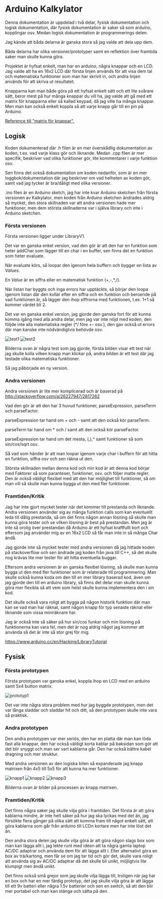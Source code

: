 # Arduino Kalkylator
Denna dokumentation är uppdelad i två delar,
fysisk dokumentation och logisk dokumentation,
där fysisk dokumentation är saker så som arduino, kopplingar osv.
Medan logisk dokumentation är programmerings delen.

Jag kände att båda delarna är ganska stora så jag valde att dela upp dem.

Båda delarna har olika versioner/prototyper samt en reflektion över framtida saker man skulle kunna göra.

Projektet är hyfsat enkelt, man har en arduino, några knappar och en LCD.
Jag valde att ha en 16x2 LCD där första linjen används för att visa dem tal och matematiska funktioner som man har skrivit in,
och andra linjen används för att skriva ut resultatet.

Knapparna kan man både göra på ett hyfsat enkelt sätt och ett lite svårare sätt,
beror mest på hur många knappar du vill ha,
jag valde att gå med ett matrix för knapparna eller så kallad keypad,
då jag ville ha många knappar.
Men man kan också enkelt koppla så att varje knapp går till en pin på Arduino.

[Reference till "matrix för knappar".](http://playground.arduino.cc/Main/KeypadTutorial)

## Logisk
Koden dokumenterad där .h filen är en mer överskådlig dokumentation av koden, t.ex. vad varje klass gör och liknande.
Medan .cpp filen är mer specifik, beskriver vad olika funktioner gör, lite kommentarer i varje funktion osv.

Sen finns det också dokumentation om koden nedanför,
som är en mer loggbok/dokumentation där jag beskriver om vad helheten av koden gör,
samt vad jag tycker är bra/dåligt med olika versioner.

.ino filen är en Arduino sketch, jag har inte kvar Arduino sketchen från första versionen av Kalkylator,
men koden från Arduino sketchen ändrades aldrig så mycket,
den stora skillnaden var att andra versionen hade mer funktioner,
men dem största skillnaderna var i själva library och inte i Arduino sketchen.

### Första versionen
Första versionen ligger under LibraryV1.

Det var en ganska enkel version, vad den gör är att den har en funktion som heter addChar som lägger till en char i en buffer,
sen finns det en funktion som heter evaluate.

När evaluate körs, så loopar den igenom hela buffern och bygger en lista av *Values*.

En *Value* är en siffra eller en matematisk funktion (+,-,*,/).

När listan har byggts och inga errors har upptäckts,
så börjar den loopa igenom listan där den kollar efter en siffra och en funktion och beroende på vad funktionen är,
så lägger den ihop siffrorna med funktionen, t.ex. 1+1 så kommer värdet bli 2.

Det var en ganska enkel version, jag gjorde den ganska fort för att kunna komma igång med alla andra delar,
men jag var inte nöjd med koden, den följde inte alla matematiska regler (*/ före +- osv.),
den gav också ut errors där man kanske inte nödvändigtvis behövde osv.

![test1](https://github.com/tryy3/15EL-Dennis-Planting/blob/master/ArduinoKalkylator/bilder/test1.jpg?raw=true)
![test2](https://github.com/tryy3/15EL-Dennis-Planting/blob/master/ArduinoKalkylator/bilder/test2.jpg?raw=true)

Bilderna ovan är några test som jag gjorde,
första bilden visar ett test när jag skulle kolla vilken knapp man klickar på,
andra bilden är ett test där jag testade olika matematiska funktioner.

Så jag påbörjade en ny version.

### Andra versionen
Andra versionen är lite mer komplicerad och är baserad på http://stackoverflow.com/a/26227947/2817262

Vad den gör är att den har 3 huvud funktioner, parseExpression, parseTerm och parseFactor.

parseExpression tar hand om + och - samt att den också kör parseTerm.

parseTerm tar hand om * och / samt att den också kör parseFactor.

parseExpression tar hand om det mesta, (,),^ samt funktioner så som sin/cos/sqrt osv.

Så vad som händer är att man loopar igenom varje char i buffern för att hitta en funktion, siffra osv och sen räkna ut den.

Största skillnaden mellan denna kod och min kod är att denna kod börjar med Faktorer så som paranteser, funktioner, osv. och följer matte regler.
Den är också väldigt flexibel med att den har möjlighet till funktioner, så om man vill så skulle man kunna bygga ut den med fler funktioner.

### Framtiden/Kritik
Jag har inte gjort mycket tester när det kommer till prestanda och liknande.
Andra versionen använder sig av många funktion calls som kan eventuellt leda till dålig prestanda,
så om det finns någon annan lösning så skulle man kunna göra tester och se vilken lösning är best på prestandan.
Men jag är inte så orolig över prestandan då Arduino är ett hyfsat kraftfullt kort och eftersom jag använder mig av en 16x2 LCD så får man inte in så många Char ändå.

Jag gjorde inte så mycket tester med andra versionen då jag hittade koden på stackoverflow och sen ändrade jag koden från java till C++,
så det skulle nog krävas lite mer tester för att hitta eventuella buggar.

Eftersom andra versionen är en ganska flexibel lösning,
så skulle man kunna bygga ut den med fler funktioner som är relaterade till programmering.
Man skulle också kunna koda om den till en mer library baserad kod,
även om jag gjorde den till en arduino library,
så finns det delar man skulle kunna göra mer flexibla så att vem som helst skulle kunna implementera den i sin kod.

Det skulle också vara roligt att bygga på någon historik funktion där man kan se vad man har räknat,
samt någon knapp för typ senaste räknat eller liknande som vissa miniräknare har.

Jag är också inte så säker på hur sin/cos funkar och min lösning på funktionerna kan vara fel,
men det är nog aldrig något jag kommer att använda så det är inte så stor grej för mig.

https://www.arduino.cc/en/Hacking/LibraryTutorial

## Fysisk
### Första prototypen
Första prototypen var ganska enkel,
koppla ihop en LCD med en arduino samt 5x4 button matrix.

![prototyp1](https://github.com/tryy3/15EL-Dennis-Planting/blob/master/ArduinoKalkylator/bilder/prototyp1.jpg?raw=true)

Det var inte några stora problem med hur jag byggde prototypen,
men det var långa sladdar och sladdar hit och ditt,
så den prototypen skulle inte vara så praktisk.

### Andra prototypen
Den andra prototypen var mer seriös,
den har en platta där man kan löda fast alla knappar,
den har också väldigt korta kablar på baksidan som gör att det blir snyggt och man ser vart kablarna går.
Den har också bättre kabel dragning och mer struktur.

Med andra versionen av den logiska biten så expanderade jag knapp matrixen från 4x5 till 5x5 för att kunna ha mer funktioner.

![knapp1](https://github.com/tryy3/15EL-Dennis-Planting/blob/master/ArduinoKalkylator/bilder/knappar1.jpg?raw=true)
![knapp2](https://github.com/tryy3/15EL-Dennis-Planting/blob/master/ArduinoKalkylator/bilder/knappar2.jpg?raw=true)
![knapp3](https://github.com/tryy3/15EL-Dennis-Planting/blob/master/ArduinoKalkylator/bilder/knappar3.jpg?raw=true)

Bilderna ovan är bilder på processen av knapp matrixen.

### Framtiden/Kritik
Det finns några saker jag skulle vilja göra i framtiden.
Det första är att göra kablarna mindre,
är inte helt säker på hur jag ska lyckas med det än,
jag försökte flera gånger på olika sätt att komma fram till något enkelt sätt,
att göra kablarna som går från arduino till LCDn kortare men har inte löst det än.

Den andra stora delen jag skulle vilja göra är att göra någon slags box som man kan lägga allt i,
jag lekte runt med idéen att ta några gamla laptop AC/DC adaptrar och använda dem för att lägga allt i.
Eller alternativt göra en box av trä/kartong,
men får se om jag tar tid och gör det,
skulle vara roligt att använda sig av AC/DC adaptrar då det skulle bli unikt, möjligtvis lite klumpigt men ändå unikt.

Det finns också små grejor som jag skulle vilja lägga till,
troligen när jag har en box och har en mer färdig prototyp,
det jag skulle vilja göra är att lägga till ett 9v batteri eller några 1.5v batterier och sen en switch,
så att den blir mer portabel och man kan stänga och sätta på den.